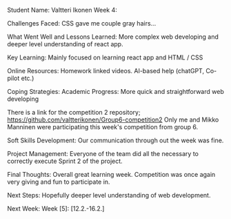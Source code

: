 Student Name: Valtteri Ikonen
Week 4:

Challenges Faced:
CSS gave me couple gray hairs...

What Went Well and Lessons Learned:
More complex web developing and deeper level understanding of react app.

Key Learning:
Mainly focused on learning react app and HTML / CSS

Online Resources:
Homework linked videos. AI-based help (chatGPT, Co-pilot etc.)

Coping Strategies:
Academic Progress:
More quick and straightforward web developing

There is a link for the competition 2 repository;
https://github.com/valtterikonen/Group6-competition2
Only me and Mikko Manninen were participating this week's competition from group 6.



Soft Skills Development:
Our communication through out the week was fine.

Project Management:
Everyone of the team did all the necessary to correctly execute Sprint 2 of the project.

Final Thoughts:
Overall great learning week. Competition was once again very giving and fun to participate in.

Next Steps:
Hopefully deeper level understanding of web development.

Next Week:
Week [5]: [12.2.-16.2.]